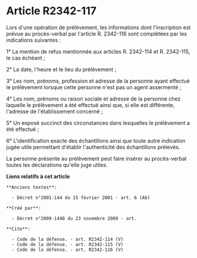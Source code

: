 # Article R2342-117

Lors d'une opération de prélèvement, les informations dont l'inscription est prévue au procès-verbal par l'article R.
2342-116 sont complétées par les indications suivantes : 

1° La mention de refus mentionnée aux articles R. 2342-114 et R. 2342-115, le cas échéant ; 

2° La date, l'heure et le lieu du prélèvement ; 

3° Les nom, prénoms, profession et adresse de la personne ayant effectué le prélèvement lorsque cette personne n'est pas un
agent assermenté ; 

4° Les nom, prénoms ou raison sociale et adresse de la personne chez laquelle le prélèvement a été effectué ainsi que, si
elle est différente, l'adresse de l'établissement concerné ; 

5° Un exposé succinct des circonstances dans lesquelles le prélèvement a été effectué ; 

6° L'identification exacte des échantillons ainsi que toute autre indication jugée utile permettant d'établir l'authenticité
des échantillons prélevés. 

La personne présente au prélèvement peut faire insérer au procès-verbal toutes les déclarations qu'elle juge utiles.

**Liens relatifs à cet article**

	**Anciens textes**:

	  - Décret n°2001-144 du 15 février 2001 - art. 6 (Ab)

	**Créé par**:

	  - Décret n°2009-1440 du 23 novembre 2009 - art.

	**Cite**:

	  - Code de la défense. - art. R2342-114 (V)
	  - Code de la défense. - art. R2342-115 (V)
	  - Code de la défense. - art. R2342-116 (V)
